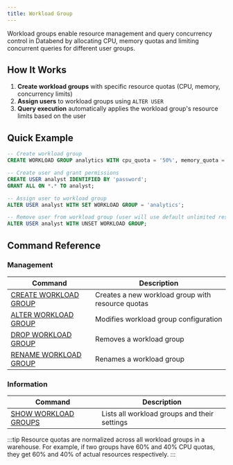 ```yaml
---
title: Workload Group
---
```


Workload groups enable resource management and query concurrency control in Databend by allocating CPU, memory quotas and limiting concurrent queries for different user groups.

## How It Works

1. **Create workload groups** with specific resource quotas (CPU, memory, concurrency limits)
2. **Assign users** to workload groups using `ALTER USER`
3. **Query execution** automatically applies the workload group's resource limits based on the user

## Quick Example

```sql
-- Create workload group
CREATE WORKLOAD GROUP analytics WITH cpu_quota = '50%', memory_quota = '30%', max_concurrency = 5;

-- Create user and grant permissions
CREATE USER analyst IDENTIFIED BY 'password';
GRANT ALL ON *.* TO analyst;

-- Assign user to workload group
ALTER USER analyst WITH SET WORKLOAD GROUP = 'analytics';

-- Remove user from workload group (user will use default unlimited resources)
ALTER USER analyst WITH UNSET WORKLOAD GROUP;
```

## Command Reference

### Management
| Command | Description |
|---------|-------------|
| [CREATE WORKLOAD GROUP](create-workload-group.md) | Creates a new workload group with resource quotas |
| [ALTER WORKLOAD GROUP](alter-workload-group.md) | Modifies workload group configuration |
| [DROP WORKLOAD GROUP](drop-workload-group.md) | Removes a workload group |
| [RENAME WORKLOAD GROUP](rename-workload-group.md) | Renames a workload group |

### Information
| Command | Description |
|---------|-------------|
| [SHOW WORKLOAD GROUPS](show-workload-groups.md) | Lists all workload groups and their settings |

:::tip
Resource quotas are normalized across all workload groups in a warehouse. For example, if two groups have 60% and 40% CPU quotas, they get 60% and 40% of actual resources respectively.
:::
